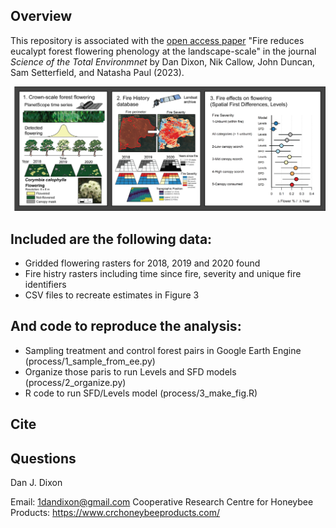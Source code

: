 Overview
--------

This repository is associated with the [open access paper](https://www.sciencedirect.com/science/article/pii/S0048969723034514, "Fire effects on eucalypt flowering")
 "Fire reduces eucalypt forest flowering phenology at the landscape-scale" in the journal *Science of the Total Environmnet* by Dan Dixon, Nik Callow, John Duncan, Sam Setterfield, and Natasha Paul (2023). 

<p align="center">
  <img src="graphabs.png" />
</p>

Included are the following data:
--------

  - Gridded flowering rasters for 2018, 2019 and 2020 found
  - Fire histry rasters including time since fire, severity and unique fire identifiers
  - CSV files to recreate estimates in Figure 3
 
And code to reproduce the analysis:
--------
   -  Sampling treatment and control forest pairs in Google Earth Engine (process/1_sample_from_ee.py)
   -  Organize those paris to run Levels and SFD models (process/2_organize.py)
   -  R code to run SFD/Levels model (process/3_make_fig.R)

Cite
--------


Questions
--------
Dan J. Dixon

Email: 1dandixon@gmail.com
Cooperative Research Centre for Honeybee Products: https://www.crchoneybeeproducts.com/
